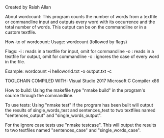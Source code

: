 Created by Raish Allan

About wordcount:
This program counts the number of words from a textfile
or commandline input and outputs every word with 
its occurrence and the total number of words. This output
 can be on the commandline or in a custom textfile.

How-to of wordcount:
Usage: wordcount (followed by flags)

Flags:
-i : reads in a textfile for input, omit for commandline
-o : reads in a textfile for output, omit for commandline
-c : ignores the case of every word in the file.

Example:
wordcount -i helloworld.txt -o output.txt -c

TOOLCHAIN COMPILED WITH:
Visual Studio 2017 Microsoft C Compiler x86

How to build:
Using the makefile type "nmake build" in the program's
source through the commandline.

To use tests:
Using "nmake test" if the program has been built will
output the results of single_words_test and sentences_test
to two textfiles named "sentences_output" and "single_words_output".

For the ignore case tests use "nmake testcase". This will
output the results to two textfiles named "sentences_case" and
"single_words_case".
